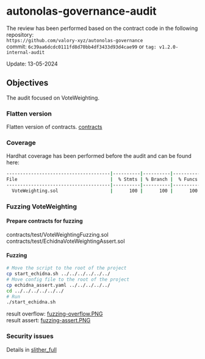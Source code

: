 # autonolas-governance-audit
The review has been performed based on the contract code in the following repository:<br>
`https://github.com/valory-xyz/autonolas-governance` <br>
commit: `6c39aa6dcdc0111fd8d70bb4df3433d93d4cae99` or `tag: v1.2.0-internal-audit` <br> 

Update: 13-05-2024  <br>

## Objectives
The audit focused on VoteWeighting. <BR>

### Flatten version
Flatten version of contracts. [contracts](https://github.com/valory-xyz/autonolas-governance/blob/main/audits/internal12/analysis/contracts)


### Coverage
Hardhat coverage has been performed before the audit and can be found here:
```sh
--------------------------------------|----------|----------|----------|----------|----------------|
File                                  |  % Stmts | % Branch |  % Funcs |  % Lines |Uncovered Lines |
--------------------------------------|----------|----------|----------|----------|----------------|
  VoteWeighting.sol                   |      100 |      100 |      100 |      100 |                |
```

### Fuzzing VoteWeighting

#### Prepare contracts for fuzzing
contracts/test/VoteWeightingFuzzing.sol <br>
contracts/test/EchidnaVoteWeightingAssert.sol <br> 

#### Fuzzing
```sh
# Move the script to the root of the project
cp start_echidna.sh ../../../../../../
# Move config file to the root of the project
cp echidna_assert.yaml ../../../../../
cd ../../../../../../
# Run 
./start_echidna.sh
```
result overflow: [fuzzing-overflow.PNG](https://github.com/valory-xyz/autonolas-governance/blob/main/audits/internal12/analysis/fuzzing/overflow/fuzzing-overflow.PNG) <br>
result assert: [fuzzing-assert.PNG](https://github.com/valory-xyz/autonolas-governance/blob/main/audits/internal12/analysis/fuzzing/overflow/fuzzing-assert.PNG)


### Security issues
Details in [slither_full](https://github.com/valory-xyz/autonolas-governance/blob/main/audits/internal12/analysis/slither_full.txt) <br>



